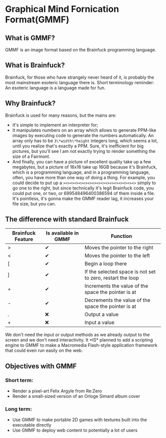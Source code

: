 # Graphical Mind Fornication Format(GMMF)
## What is GMMF?
GMMF is an image format based on the Brainfuck programming language. 
## What is Brainfuck?
Brainfuck, for those who have strangely never heard of it, is probably the most mainstream esoteric language there is. Short terminology reminder: An esoteric language is a language made for fun.
## Why Brainfuck?
Brainfuck is used for many reasons, but the mains are:
- It's simple to implement an interpreter for;
- It manipulates numbers on an array which allows to generate PPM-like images by executing code to generate the numbers automatically. An array only has to be ``3\*width\*height`` integers long, which seems a lot, until you realize that's exactly a PPM. Sure, it's inefficient for big pictures, but you'll see I am not exactly trying to render something the size of a Fairmont.
- And finally, you can have a picture of excellent quality take up a few megabytes, but a picture of 16x16 take up 16GB because it's Brainfuck, which is a programming language, and in a programming language, often, you have more than one way of doing a thing. For example, you could decide to put up a ``><><><><><><><><><><><><><><><><>`` simply to go one to the right, but since technically it's legit Brainfuck code, you could put one, or two, or 699548496400386594 of them inside a file. It's pointless, it's gonna make the GMMF reader lag, it increases your file size, but you can.
## The difference with standard Brainfuck
|Brainfuck Feature|Is available in GMMF|Function|
|-----------------|--------------------|--------|
| > | ✔ | Moves the pointer to the right |
| < | ✔ | Moves the pointer to the left |
| [ | ✔ | Begin a loop there |
| ] | ✔ | If the selected space is not set to zero, restart the loop |
| + | ✔ | Increments the value of the space the pointer is at |
| - | ✔ | Decrements the value of the space the pointer is at |
| . | ❌ | Output a value |
| + | ❌ | Input a value |

We don't need the input or output methods as we already output to the screen and we don't need interactivity. It \*IS\* planned to add a scripting engine to GMMF to make a Macromedia Flash-style application framework that could even run easily on the web.
## Objectives with GMMF
### Short term:
- Render a pixel-art Felix Argyle from Re:Zero
- Render a small-sized version of an Orloge Simard album cover
### Long term:
- Use GMMF to make portable 2D games with textures built into the executable directly
- Use GMMF to deploy web content to potentially a lot of users